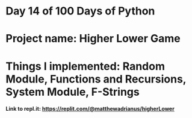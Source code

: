 # Day 14 of 100 Days of Python
# Project name: Higher Lower Game
# Things I implemented: Random Module, Functions and Recursions, System Module, F-Strings

#### Link to repl.it: https://replit.com/@matthewadrianus/higherLower